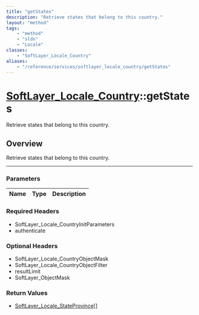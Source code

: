 ```yaml
---
title: "getStates"
description: "Retrieve states that belong to this country."
layout: "method"
tags:
    - "method"
    - "sldn"
    - "Locale"
classes:
    - "SoftLayer_Locale_Country"
aliases:
    - "/reference/services/softlayer_locale_country/getStates"
---
```

# [SoftLayer_Locale_Country](/reference/services/SoftLayer_Locale_Country)::getStates


Retrieve states that belong to this country.


## Overview 
Retrieve states that belong to this country.

-----

### Parameters 
|Name | Type | Description |
| --- | --- | --- |


### Required Headers
* SoftLayer_Locale_CountryInitParameters
* authenticate


### Optional Headers
* SoftLayer_Locale_CountryObjectMask
* SoftLayer_Locale_CountryObjectFilter
* resultLimit
* SoftLayer_ObjectMask

### Return Values
* <a href='/reference/datatypes/SoftLayer_Locale_StateProvince'>SoftLayer_Locale_StateProvince[] </a>




